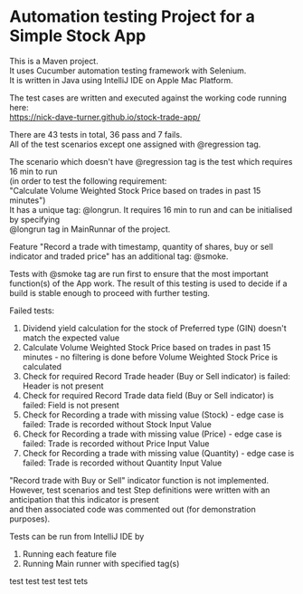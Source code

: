 # Automation testing Project for a Simple Stock App

This is a Maven project.  
It uses Cucumber automation testing framework with Selenium.  
It is written in Java using IntelliJ IDE on Apple Mac Platform. 

The test cases are written and executed against the working code running here:  
https://nick-dave-turner.github.io/stock-trade-app/  

There are 43 tests in total, 36 pass and 7 fails.   
All of the test scenarios except one assigned with @regression tag.  

The scenario which doesn't have @regression tag is the test which requires 16 min to run   
(in order to test the following requirement:  
"Calculate Volume Weighted Stock Price based on trades in past 15 minutes")  
It has a unique tag: @longrun. It requires 16 min to run and can be initialised by specifying   
@longrun tag in MainRunnar of the project.  

Feature "Record a trade with timestamp, quantity of shares, buy or sell indicator and traded price" 
has an additional tag: @smoke.  

Tests with @smoke tag are run first to ensure that the most important function(s) of the App work. 
The result of this testing is used to decide if a build is stable enough to proceed with further testing.  

Failed tests:  
1. Dividend yield calculation for the stock of Preferred type (GIN) doesn't match the expected value
2. Calculate Volume Weighted Stock Price based on trades in past 15 minutes - no filtering is done 
before Volume Weighted Stock Price is calculated
3. Check for required Record Trade header (Buy or Sell indicator) is failed: Header is not present
4. Check for required Record Trade data field (Buy or Sell indicator) is failed: Field is not present
5. Check for Recording a trade with missing value (Stock) - edge case is failed: Trade is recorded without Stock Input Value
6. Check for Recording a trade with missing value (Price) - edge case is failed: Trade is recorded without Price Input Value
7. Check for Recording a trade with missing value (Quantity) - edge case is failed: Trade is recorded without Quantity Input Value

"Record trade with Buy or Sell" indicator function is not implemented.   
However, test scenarios and test Step definitions were written with an anticipation that this indicator is present   
and then associated code was commented out (for demonstration purposes).  

Tests can be run from IntelliJ IDE by    
1. Running each feature file
2. Running Main runner with specified tag(s)

test test test test tets 




  
